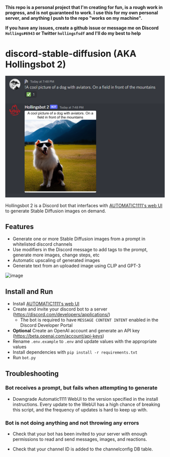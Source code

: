 **This repo is a personal project that I'm creating for fun, is a rough work in progress, and is not guaranteed to work. I
use this for my own personal server, and anything I push to the repo "works on my machine".**

**If you have any issues, create a github issue or message me on Discord `Hollings#6943` or Twitter `hollingsfsdf` and I'll do my best to help**

# discord-stable-diffusion (AKA Hollingsbot 2)

![img.png](img.png)

Hollingsbot 2 is a Discord bot that interfaces
with [AUTOMATIC1111's web UI](https://github.com/AUTOMATIC1111/stable-diffusion-webui) to generate Stable Diffusion
images on demand.

## Features

- Generate one or more Stable Diffusion images from a prompt in whitelisted discord channels
- Use modifiers in the Discord message to add tags to the prompt, generate more images, change steps, etc
- Automatic upscaling of generated images
- Generate text from an uploaded image using CLIP and GPT-3

![image](https://user-images.githubusercontent.com/3793509/193608535-2eb98e0f-99fa-4132-8636-71e1aaec4d93.png)

## Install and Run

- Install [AUTOMATIC1111's web UI](https://github.com/AUTOMATIC1111/stable-diffusion-webui)
- Create and invite your discord bot to a server (https://discord.com/developers/applications/)
  - The bot is required to have `MESSAGE CONTENT INTENT` enabled in the Discord Developer Portal
- **Optional** Create an OpenAI account and generate an API key (https://beta.openai.com/account/api-keys)
- Rename `.env.example` to `.env` and update values with the appropriate values
- Install dependencies with `pip install -r requirements.txt`
- Run `bot.py`

## Troubleshooting

### **Bot receives a prompt, but fails when attempting to generate**

- Downgrade Automatic1111 WebUI to the version specified in the install instructions. Every update to the WebUI has a
  high chance of breaking this script, and the frequency of updates is hard to keep up with.

### **Bot is not doing anything and not throwing any errors**

- Check that your bot has been invited to your server with enough permissions to read and send messages, images, and
  reactions.

- Check that your channel ID is added to the channelconfig DB table.
